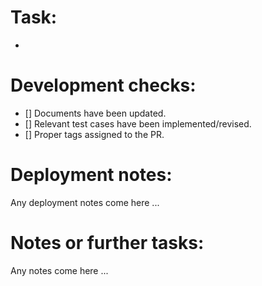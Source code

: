 # Task:
-

# Development checks:
- [] Documents have been updated.
- [] Relevant test cases have been implemented/revised.
- [] Proper tags assigned to the PR.

# Deployment notes:
Any deployment notes come here ...

# Notes or further tasks:
Any notes come here ...
